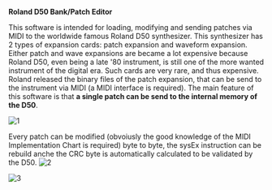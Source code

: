 **Roland D50 Bank/Patch Editor**

This software is intended for loading, modifying and sending patches via MIDI to the worldwide famous Roland D50 synthesizer.
This synthesizer has 2 types of expansion cards: patch expansion and waveform expansion. Either patch and wave expansions are became a lot expensive because Roland D50, even being a late '80 instrument, is still one of the more wanted instrument of the digital era.
Such cards are very rare, and thus expensive. Roland released the binary files of the patch expansion, that can be send to the instrument via MIDI (a MIDI interface is required).
The main feature of this software is that **a single patch can be send to the internal memory of the D50**.

![1](https://user-images.githubusercontent.com/9513576/121788845-2be58e80-cbd1-11eb-8dd1-1ed4f2ab2198.JPG)

Every patch can be modified (obvoiusly the good knowledge of the MIDI Implementation Chart is required) byte to byte, the sysEx instruction can be rebuild anche the CRC byte is automatically calculated to be validated by the D50.
![2](https://user-images.githubusercontent.com/9513576/121788848-3011ac00-cbd1-11eb-8b0d-0a731bea79eb.JPG)

![3](https://user-images.githubusercontent.com/9513576/121788849-330c9c80-cbd1-11eb-81f7-9e7f4eeda36b.JPG)
